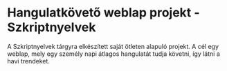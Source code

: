 # Hangulatkövető weblap projekt - Szkriptnyelvek
A Szkriptnyelvek tárgyra elkészített saját ötleten alapuló projekt.
A cél egy weblap, mely egy személy napi átlagos hangulatát tudja követni, így látni a havi trendeket.
